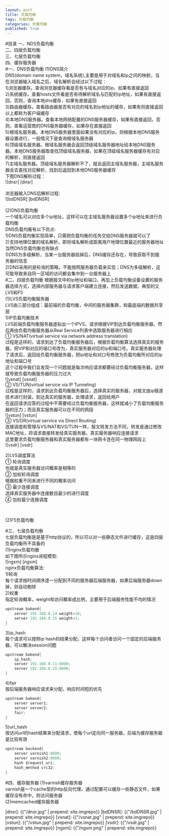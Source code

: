 ```yaml
---
layout: post
title: 负载均衡
tags: 负载均衡
categories: 负载均衡
published: true
---
```


#目录
一、NDS负载均衡</br>
二、四层负载均衡</br>
三、七层负载均衡</br>
四、缓存服务器</br>
#一、DNS负载均衡
(1)DNS简介</br>
DNS(domain name system，域名系统),主要是用于对域名和ip之间的映射，当在浏览器输入域名之后，域名解析会经过以下过程：</br>
1)浏览器缓存。查询浏览器缓存看是否有与域名对应的ip，如果有直接返回</br>
2)系统缓存。查看hosts文件看是否有待解析域名与匹配的ip地址，如果有直接返回，否则，查询本地dns缓存，如果有直接返回</br>
3)路由器缓存。查看路由器是否有对应的域名到ip地址的缓存，如果有则直接返回</br>
以上都称为客户端缓存</br>
4)本地DNS服务器。查看本地网络配置的DNS服务器缓存，如果有直接返回，否则，查看运营商的DNS服务器缓存，如果存在直接返回</br>
5)根域名服务器。本地DNS服务器里面如果没有对应的ip，则根据本地DNS服务器设置进行，一般情况下是查询根域名服务器</br>
6)顶级域名服务器。根域名服务器会返回顶级域名服务器地址给本地DNS服务器，本地DNS服务器取查找顶级域名服务器，如果在顶级域名服务器缓存有对应的解析，则直接返回</br>
7)主域名服务器。顶级域名服务器解析不了，就会返回主域名服务器，主域名服务器会去查找对应解析，找到后返回到本地DNS服务器缓存</br>
下图DNS解析过程：</br>
![dnsr] [dnsr]   </br>
</br>
浏览器输入DNS后解析过程:</br>
![bdDNSR] [bdDNSR] </br>
<br>
(2)DNS负载均衡</br>
一个域名可以对应多个ip地址，这样可以在主域名服务器设置多个ip地址来进行负载均衡</br>
DNS负载均衡有以下优点:</br>
1)DNS负载均衡实现简单，只需把负载均衡的任务交给DNS服务器就可以了</br>
2)支持地理位置的域名解析，即将域名解析成距离用户地理位置最近的服务器地址</br>
当然DNS负载均衡也有缺点</br>
1)DNS为多级解析，当某一台服务器挂掉后，DNS缓存还存在，导致获取不到服务器的信息</br>
2)DNS采用的是轮询的策略，不能按照服务器负载来实现；DNS为多级解析，这可能导致来自同一区域的访问都会集中到一台服务器上</br>
#二、四层负载均衡
根据报文中的ip地址和端口，再加上负载均衡设备设置的服务器选择方式，选择内部服务器与请求客户端建立连接，然后发送数据，典型的又LVS和F5</br>
(1)LVS负载均衡服务器</br>
LVS由三部分组成：最前端的负载均衡，中间的服务器集群，和最底端的数据共享层</br>
1)IP负载均衡技术</br>
LVS前端负载均衡服务器虚拟出一个IPVS，请求根据VIP到达负载均衡服务器，然后再由负载均衡服务器从Real Service列表中选取服务器进行相应</br>
① VS/NAT(virtual service via network address translation)</br>
过程是这样的，请求到达了负载均衡服务器后，根据负载均衡算法选择真实的服务器，把VIP和对应的端口号改为，真实服务器对应的ip和端口号。真实服务器处理了请求后，返回给负载均衡服务器，把ip地址和对口号修改为负载均衡所对应的ip地址和端口号</br>
这个过程中我们会发现一个问题就是每次响应请求都要经过负载均衡服务器，这样就导致负载均衡服务器的压力过大</br>
![vsnat] [vsnat] </br>
② VS/TUN(virtual service via IP Tunneling) </br>
过程是这样的，请求到达负载均衡服务器后，选择真实的服务器，对报文由ip隧道技术进行封装，到达真实的服务器，处理请求，返回给用户</br>
在返回请求应答的过程中不需要经过负载均衡服务器，这样就减小了负载均衡服务器的压力；而且真实服务器可以在不同的网段<br>
![vstun] [vstun]  </br>
③ VS/DR(virtual service vis Direct Routing) </br>
连接调度和管理与VS/NAT和VS/TUN一样，报文转发方法不同，转发是通过修改MAC地址，将请求直接转发给真实服务器，真实服务器响应连接请求</br>
这里要求负载均衡服务器和真实服务器都有一块网卡连在同一物理网段上</br>
![vsdr] [vsdr] </br>

2)LVS调度算法</br>
① 轮询调度</br>
也就是真实服务器访问概率是相等的</br>
② 加权轮询调度</br>
根据权重不同来进行不同的概率访问</br>
③ 最少连接调度</br>
选择真实服务器中连接数目最少的进行调度</br>
④ 加权最少连接调度</br>

<br>

(2)F5负载均衡


#三、七层负载均衡</br>
七层负载均衡是是基于http协议的，所以可以对一些静态文件进行缓存，这是四层负载均衡所不具备的</br>
(1)nginx负载均衡</br>
如下图所示nginx进程模型:</br>
![ngxm] [ngxm] </br>
nginx负载均衡算法:</br>
1)轮询</br>
每个请求按时间顺序逐一分配到不同的服务器后端服务器，如果后端服务器down掉，则自动剔除</br>
2)权重</br>
指定轮询概率，weight和访问概率成比例，主要用于后端服务性能不均的情况</br>
~~~java
upstream bakend{
	server 192.168.0.14 weight=10;
	server 192.168.0.15 weight=1;
}
~~~
3)ip_hash</br>
每个请求可以按照ip hash的结果分配，这样每个访问者访问一个固定的后端服务器，可以解决session问题</br>
~~~java
upstream bakend{
	ip_hash;
	server 192.168.0.11:8080;
	server 192.168.0.15:8080;
}

~~~

4)fair</br>
按后端服务器响应请求来分配，响应时间短的优先</br>
~~~java
upstream bakend{
	server server1;
	server server2;
	fair;
}
~~~
5)url_hash</br>
按访问url的hash结果来分配请求，使每个url定向同一服务器，后端为缓存服务器是比较有效</br>
~~~java
upstream backend{
	server varnish1:8080;
	server varnish2:8080;
	hash $request_uri;
	hash_method crc32;
}
~~~


#四、缓存服务器
(1)varnish缓存服务器</br>
varnish是一个cache型的http反向代理，通过配置可以缓存一些静态文件，如果缓存没有命中，则访问服务器</br>
(2)memcached缓存服务器</br>



[dnsr]: {{"/dnsr.jpg" | prepend: site.imgrepo}}
[bdDNSR]: {{"/bdDNSR.jpg" | prepend: site.imgrepo}}
[vsnat]: {{"/vsnat.jpg" | prepend: site.imgrepo}}
[vstun]: {{"/vstun.jpg" | prepend: site.imgrepo}}
[vsdr]: {{"/vsdr.jpg" | prepend: site.imgrepo}}
[ngxm]: {{"/ngxm.png" | prepend: site.imgrepo}}










